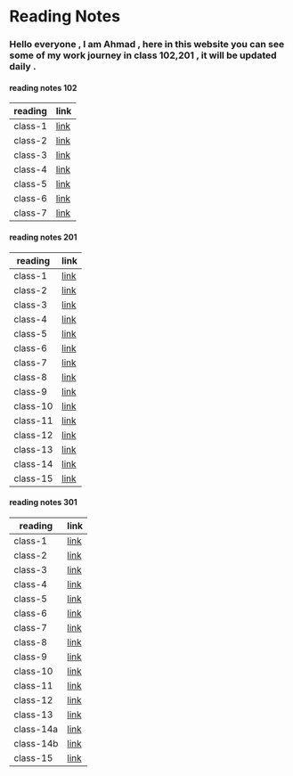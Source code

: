 # Reading Notes 

### Hello everyone , I am Ahmad , here in this website you can see some of my work journey in class 102,201 , it will be updated daily .

#### reading notes 102

| reading     | link        |
| ----------- | ----------- |
| class-1     | [link](https://ahmadammmoura.github.io/reading-notes/reading-notes-102/CssColoe)    |
| class-2     | [link]()    |
| class-3     | [link]()    |
| class-4     | [link]()    |
| class-5     | [link]()    |
| class-6     | [link]()    |
| class-7     | [link]()    |


#### reading notes 201

| reading     | link        |
| ----------- | ----------- |
| class-1     | [link](https://ahmadammmoura.github.io/reading-notes/reading-notes-201/class-1)     |
| class-2     | [link](https://ahmadammmoura.github.io/reading-notes/reading-notes-201/class-2)     |
| class-3     | [link](https://ahmadammmoura.github.io/reading-notes/reading-notes-201/class-3)     |
| class-4     | [link](https://ahmadammmoura.github.io/reading-notes/reading-notes-201/class-4)     |
| class-5     | [link](https://ahmadammmoura.github.io/reading-notes/reading-notes-201/class-5)     |
| class-6     | [link](https://ahmadammmoura.github.io/reading-notes/reading-notes-201/class-6)     |
| class-7     | [link](https://ahmadammmoura.github.io/reading-notes/reading-notes-201/class-7)     |
| class-8     | [link](https://ahmadammmoura.github.io/reading-notes/reading-notes-201/class-8)     |
| class-9     | [link](https://ahmadammmoura.github.io/reading-notes/reading-notes-201/class-9)     |
| class-10    | [link](https://ahmadammmoura.github.io/reading-notes/reading-notes-201/class-10)    |
| class-11    | [link](https://ahmadammmoura.github.io/reading-notes/reading-notes-201/class-11)    |
| class-12    | [link](https://ahmadammmoura.github.io/reading-notes/reading-notes-201/class-12)    |
| class-13    | [link](https://ahmadammmoura.github.io/reading-notes/reading-notes-201/class-13)    |
| class-14    | [link](https://ahmadammmoura.github.io/reading-notes/reading-notes-201/class-14)    |
| class-15    | [link](https://ahmadammmoura.github.io/reading-notes/reading-notes-201/class-15)    |



#### reading notes 301

| reading     | link        |
| ----------- | ----------- |
| class-1     | [link](https://ahmadammmoura.github.io/reading-notes/reading-notes-301/class-1)     |
| class-2     | [link](https://ahmadammmoura.github.io/reading-notes/reading-notes-301/class-2)     |
| class-3     | [link](https://ahmadammmoura.github.io/reading-notes/reading-notes-301/class-3)     |
| class-4     | [link](https://ahmadammmoura.github.io/reading-notes/reading-notes-301/class-4)     |
| class-5     | [link](https://ahmadammmoura.github.io/reading-notes/reading-notes-301/class-5)     |
| class-6     | [link](https://ahmadammmoura.github.io/reading-notes/reading-notes-301/class-6)     |
| class-7     | [link](https://ahmadammmoura.github.io/reading-notes/reading-notes-301/class-7)     |
| class-8     | [link](https://ahmadammmoura.github.io/reading-notes/reading-notes-301/class-8)     |
| class-9     | [link](https://ahmadammmoura.github.io/reading-notes/reading-notes-301/class-9)     |
| class-10    | [link](https://ahmadammmoura.github.io/reading-notes/reading-notes-301/class-10)    |
| class-11    | [link](https://ahmadammmoura.github.io/reading-notes/reading-notes-301/class-11)    |
| class-12    | [link](https://ahmadammmoura.github.io/reading-notes/reading-notes-301/class-12)    |
| class-13    | [link](https://ahmadammmoura.github.io/reading-notes/reading-notes-301/class-13)    |
| class-14a   | [link](https://ahmadammmoura.github.io/reading-notes/reading-notes-301/class-14a)   |
| class-14b   | [link](https://ahmadammmoura.github.io/reading-notes/reading-notes-301/class-14b)   |
| class-15    | [link](https://ahmadammmoura.github.io/reading-notes/reading-notes-301/class-15)    |



